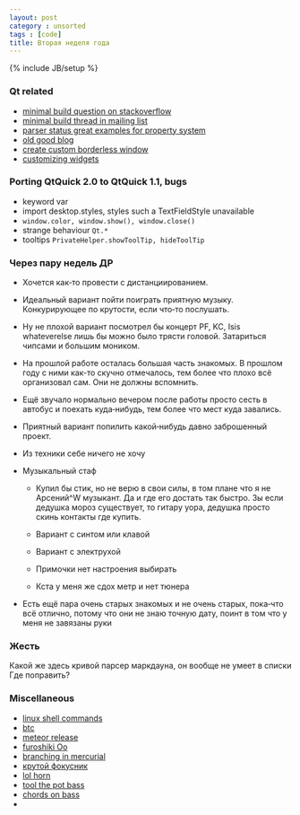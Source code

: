 ```yaml
---
layout: post
category : unsorted
tags : [code]
title: Вторая неделя года
---
```

{% include JB/setup %}

### Qt related
- [minimal build question on stackoverflow](http://stackoverflow.com/questions/450455/minimal-qt-executable-size)
- [minimal build thread in mailing list](http://lists.trolltech.com/qt-interest/2007-08/thread00675-0.html)
- [parser status great examples for property system](http://doc-snapshot.qt-project.org/5.0/qtqml/qqmlparserstatus.html)
- [old good blog](http://qt-articles.blogspot.com/)
- [create custom borderless window](http://qt.developpez.com/tutoriels/braindeadbzh/customwindow/)
- [customizing widgets](http://qt-project.org/doc/qt-4.8/stylesheet-examples.html)

### Porting QtQuick 2.0 to QtQuick 1.1, bugs
- keyword var
- import desktop.styles, styles such a TextFieldStyle unavailable
- `window.color, window.show(), window.close()`
- strange behaviour `Qt.*`
- tooltips `PrivateHelper.showToolTip, hideToolTip`

### Через пару недель ДР
- Хочется как&dash;то провести с дистанциированием.

- Идеальный вариант пойти поиграть приятную музыку. Конкурирующее по крутости, если что&dash;то послушать.

- Ну не плохой вариант посмотрел бы концерт PF, KC, Isis whateverelse лишь бы можно было трясти головой. Затариться чипсами и большим моником.

- На прошлой работе осталась большая часть знакомых. В прошлом году с ними как-то скучно отмечалось, тем более что плохо всё организовал сам. Они не должны вспомнить.

- Ещё звучало нормально вечером после работы просто сесть в автобус и поехать куда&dash;нибудь, тем более что мест куда завались.

- Приятный вариант попилить какой&dash;нибудь давно заброшенный проект.

- Из техники себе ничего не хочу

- Музыкальный стаф

    - Купил бы стик, но не верю в свои силы, в том плане что я не Арсений^W музыкант. Да и где его достать так быстро. Зы если дедушка мороз существует, то гитару уора, дедушка просто скинь контакты где купить.

    - Вариант с синтом или клавой

    - Вариант с электрухой

    - Примочки нет настроения выбирать

    - Кста у меня же сдох метр и нет тюнера

- Есть ещё пара очень старых знакомых и не очень старых, пока&dash;что всё отлично, потому что они не знаю точную дату, поинт в том что у меня не завязаны руки

### Жесть
Какой же здесь кривой парсер маркдауна, он вообще не умеет в списки
Где поправить?

### Miscellaneous
- [linux shell commands](http://clippy.in/b/YJLM9W)
- [btc](http://techcrunch.com/2013/01/07/bitpay-banks-500k-in-angel-investment-to-become-paypal-for-bitcoin-already-has-2100-businesses-on-board/)
- [meteor release](http://meteor.com/blog/2012/01/07/meteor-053-deployment-settings-minimongo-spark-accounts)
- [furoshiki Oo](http://en.wikipedia.org/wiki/Furoshiki)
- [branching in mercurial](http://stevelosh.com/blog/2009/08/a-guide-to-branching-in-mercurial/)
- [крутой фокусник](http://www.youtube.com/watch?v=FUv-Q6EgEFI)
- [lol horn](http://www.youtube.com/watch?v=FMgcvs6kIw8)
- [tool the pot bass](http://www.youtube.com/watch?v=FSVl2qlSqFU)
- [chords on bass](http://www.youtube.com/watch?v=d-2_VKxyG18)
- []()
